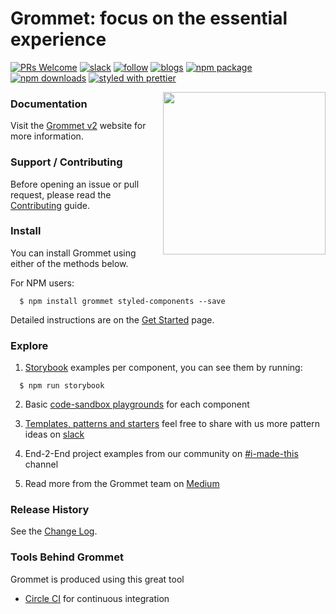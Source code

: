 # Grommet: focus on the essential experience

[![PRs Welcome](https://img.shields.io/badge/pr's-welcome-7d4cdb.svg)](https://github.com/grommet/grommet/blob/master/CONTRIBUTING.md)
[![slack](https://img.shields.io/badge/join%20the%20community-slack-fd6fff.svg)](http://slackin.grommet.io)
[![follow](https://img.shields.io/twitter/follow/grommet_io.svg?label=follow%20&style=social)](https://twitter.com/grommet_io)
[![blogs](https://img.shields.io/badge/view%20blogs%20on-medium-000000.svg)](https://medium.com/grommet-io)
[![npm package](https://img.shields.io/npm/v/grommet.svg?color=ffca58)](https://www.npmjs.com/package/grommet)
[![npm downloads](https://img.shields.io/npm/dm/grommet.svg?color=3d138d)](https://www.npmjs.com/package/grommet)
[![styled with prettier](https://img.shields.io/badge/styled_with-prettier-ff69b4.svg)](https://github.com/prettier/prettier)

<img align="right" height="260" src="https://v2.grommet.io/img/stak-hurrah.svg">

### Documentation

Visit the [Grommet v2](https://v2.grommet.io/) website for more information.

### Support / Contributing

Before opening an issue or pull request, please read the [Contributing](https://github.com/grommet/grommet/blob/master/CONTRIBUTING.md) guide.

### Install

You can install Grommet using either of the methods below.

For NPM users:

```
  $ npm install grommet styled-components --save
```

Detailed instructions are on the [Get Started](https://v2.grommet.io/use) page.

### Explore

1. [Storybook](https://storybook.grommet.io) examples per component, you can see them by running:
```
  $ npm run storybook
```

2. Basic [code-sandbox playgrounds](https://codesandbox.io/s/github/grommet/grommet-sandbox) for each component

3. [Templates, patterns and starters](https://codesandbox.io/u/grommetux/sandboxes) feel free to share with us more pattern ideas on [slack](http://slackin.grommet.io)

4. End-2-End project examples from our community on [#i-made-this](http://slackin.grommet.io) channel

5. Read more from the Grommet team on [Medium](https://medium.com/grommet-io)

### Release History

See the [Change Log](https://github.com/grommet/grommet/wiki/Change-Log).

### Tools Behind Grommet

Grommet is produced using this great tool

- [Circle CI](https://circleci.com/gh/grommet/grommet/) for continuous integration
